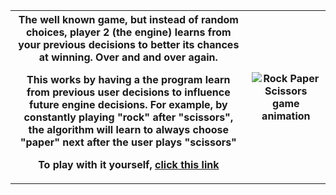 <table>
  <tr>
    <th>
      <p">The well known game, but instead of random choices, player 2 (the engine) learns from your previous decisions to better its chances at winning. Over and and over again.</p>
      <p">This works by having a the program learn from previous user decisions to influence future engine decisions. For example, by constantly playing "rock" after "scissors", the algorithm will learn to always choose "paper" next after the user plays "scissors"</p>
      <p>To play with it yourself, <a href="https://replit.com/@NoamSiegel1/Rock-Paper-Scissors">click this link</a></p>
    </th>
    <th><img src="https://i.imgur.com/YtpjcLL.gif" alt="Rock Paper Scissors game animation"></th>
  </tr>
</table>
